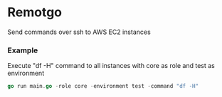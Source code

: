 # Remotgo

Send commands over ssh to AWS EC2 instances

### Example
Execute "df -H" command to all instances with core as role and test as environment
```go
go run main.go -role core -environment test -command "df -H"
```

